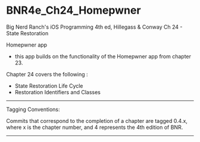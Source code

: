 BNR4e_Ch24_Homepwner
======================== 

Big Nerd Ranch's iOS Programming 4th ed, Hillegass & Conway
Ch 24 - State Restoration

Homepwner app 
- this app builds on the functionality of the Homepwner app from chapter 23.

Chapter 24 covers the following :
- State Restoration Life Cycle
- Restoration Identifiers and Classes

-----------------------------------
Tagging Conventions: 

Commits that correspond to the completion of a chapter are tagged 0.4.x, 
where x is the chapter number, and 4 represents the 4th edition of BNR. 

-----------------------------------
